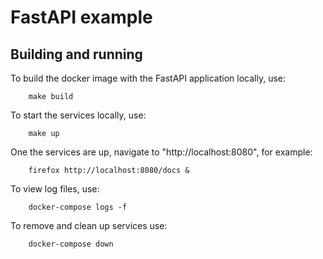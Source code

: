 # FastAPI example

## Building and running

To build the docker image with the FastAPI application locally, use:

		make build

To start the services locally, use:

		make up

One the services are up, navigate to "http://localhost:8080", for example:

		firefox http://localhost:8080/docs &

To view log files, use:

		docker-compose logs -f

To remove and clean up services use:

		docker-compose down


